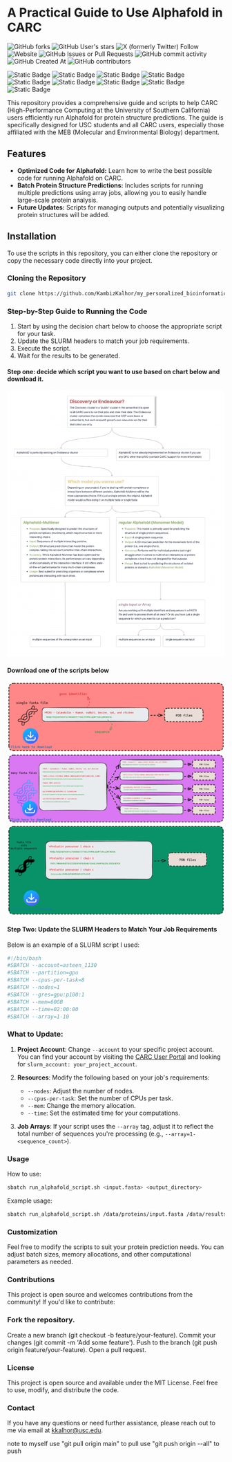 # A Practical Guide to Use Alphafold in CARC
![GitHub forks](https://img.shields.io/github/forks/KambizKalhor/my_personalized_bioinformatic_workflow)
![GitHub User's stars](https://img.shields.io/github/stars/KambizKalhor)
![X (formerly Twitter) Follow](https://img.shields.io/twitter/follow/KambizKalhor)
![Website](https://img.shields.io/website?url=https%3A%2F%2Fadsteen.github.io%2F&up_message=SteenLab&style=flat)
![GitHub Issues or Pull Requests](https://img.shields.io/github/issues/KambizKalhor/my_personalized_bioinformatic_workflow)
![GitHub commit activity](https://img.shields.io/github/commit-activity/t/KambizKalhor/my_personalized_bioinformatic_workflow)
![GitHub Created At](https://img.shields.io/github/created-at/KambizKalhor/my_personalized_bioinformatic_workflow)
![GitHub contributors](https://img.shields.io/github/contributors/KambizKalhor/my_personalized_bioinformatic_workflow)

![Static Badge](https://img.shields.io/badge/Bash-%23D989C3?style=for-the-badge&logo=linux&logoColor=black&labelColor=%23FFE4C4)
![Static Badge](https://img.shields.io/badge/Python-%234BBF9E?style=for-the-badge&logo=python&logoColor=black&labelColor=%23FFE4C4)
![Static Badge](https://img.shields.io/badge/R-%23D9C873?style=for-the-badge&logo=R&logoColor=black&labelColor=%23FFE4C4)
![Static Badge](https://img.shields.io/badge/Git-%23F29D7E?style=for-the-badge&logo=GIT&logoColor=black&labelColor=%23FFE4C4)
![Static Badge](https://img.shields.io/badge/docker-%23F27E7E?style=for-the-badge&logo=docker&logoColor=black&labelColor=%23FFE4C4)
![Static Badge](https://img.shields.io/badge/Obsidian-%23D93D93?style=for-the-badge&logo=Obsidian&logoColor=black&labelColor=%23FFE4C4)
![Static Badge](https://img.shields.io/badge/gitkraken-%2359C1D9?style=for-the-badge&logo=gitkraken&logoColor=black&labelColor=%23FFE4C4)
![Static Badge](https://img.shields.io/badge/LaTeX-%2333A67C?style=for-the-badge&logo=LaTeX&logoColor=black&labelColor=%23FFE4C4)
![Static Badge](https://img.shields.io/badge/mysql-%23F27A5E?style=for-the-badge&logo=mysql&logoColor=black&labelColor=%23FFE4C4)

This repository provides a comprehensive guide and scripts to help CARC (High-Performance Computing at the University of Southern California) users efficiently run Alphafold for protein structure predictions. The guide is specifically designed for USC students and all CARC users, especially those affiliated with the MEB (Molecular and Environmental Biology) department.

## Features
- **Optimized Code for Alphafold:** Learn how to write the best possible code for running Alphafold on CARC.
- **Batch Protein Structure Predictions:** Includes scripts for running multiple predictions using array jobs, allowing you to easily handle large-scale protein analysis.
- **Future Updates:** Scripts for managing outputs and potentially visualizing protein structures will be added.

## Installation

To use the scripts in this repository, you can either clone the repository or copy the necessary code directly into your project.

### Cloning the Repository
```bash
git clone https://github.com/KambizKalhor/my_personalized_bioinformatic_workflow.git
```

### Step-by-Step Guide to Running the Code
1. Start by using the decision chart below to choose the appropriate script for your task.
2. Update the SLURM headers to match your job requirements.
3. Execute the script.
4. Wait for the results to be generated.

#### Step one: decide which script you want to use based on chart below and download it.
![decision](Readme_figures/alphafold_decision_chart_screenshot.png)
#### Download one of the scripts below
[![three_scripts](Readme_figures/alphafold_github_figure_1.png)](alphafold_for_bash.sh)
[![three_scripts](Readme_figures/alphafold_github_figure_2.png)](run_alphafold_multiple_sequence.sh)
[![three_scripts](Readme_figures/alphafold_github_figure_3.png)](alphafold_for_bash.sh)


#### Step Two: Update the SLURM Headers to Match Your Job Requirements

Below is an example of a SLURM script I used:

```bash
#!/bin/bash
#SBATCH --account=asteen_1130
#SBATCH --partition=gpu
#SBATCH --cpus-per-task=8
#SBATCH --nodes=1
#SBATCH --gres=gpu:p100:1
#SBATCH --mem=60GB
#SBATCH --time=02:00:00
#SBATCH --array=1-10
```

### What to Update:
1. **Project Account**: Change `--account` to your specific project account. You can find your account by visiting the [CARC User Portal](https://hpcaccount.usc.edu/) and looking for `slurm_account: your_project_account`.
2. **Resources**: Modify the following based on your job's requirements:
   - `--nodes`: Adjust the number of nodes.
   - `--cpus-per-task`: Set the number of CPUs per task.
   - `--mem`: Change the memory allocation.
   - `--time`: Set the estimated time for your computations.

3. **Job Arrays**: If your script uses the `--array` tag, adjust it to reflect the total number of sequences you're processing (e.g., `--array=1-<sequence_count>`).


### Usage
How to use:
```bash
sbatch run_alphafold_script.sh <input.fasta> <output_directory>
```
Example usage:
```bash
sbatch run_alphafold_script.sh /data/proteins/input.fasta /data/results/
```


### Customization
Feel free to modify the scripts to suit your protein prediction needs. You can adjust batch sizes, memory allocations, and other computational parameters as needed.

### Contributions
This project is open source and welcomes contributions from the community! If you'd like to contribute:

### Fork the repository.
Create a new branch (git checkout -b feature/your-feature).
Commit your changes (git commit -m 'Add some feature').
Push to the branch (git push origin feature/your-feature).
Open a pull request.

### License
This project is open source and available under the MIT License. Feel free to use, modify, and distribute the code.

### Contact
If you have any questions or need further assistance, please reach out to me via email at kkalhor@usc.edu.




note to myself
use "git pull origin main" to pull
use "git push origin --all" to push








